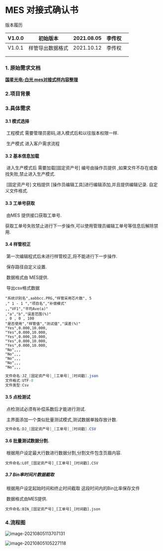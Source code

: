 # MES 对接式确认书

版本履历

| V1.0.0 | 初始版本         | 2021.08.05 | 李传权 |      |
| ------ | ---------------- | ---------- | ------ | ---- |
| V1.0.1 | 样管导出数据格式 | 2021.10.12 | 李传权 |      |
|        |                  |            |        |      |
|        |                  |            |        |      |

<div style="page-break-after: always;"></div>

 ### 1. 原始需求文档

[**国星光电-白光 mes对接式样内容整理**](https://lcq186-1256847298.cos.ap-nanjing.myqcloud.com/DemandDoc/%E5%9B%BD%E6%98%9F/%E5%9B%BD%E6%98%9F%E5%85%89%E7%94%B5%20%E7%99%BD%E5%85%89%20mes%E5%AF%B9%E6%8E%A5%E5%BC%8F%E6%A0%B7%E6%95%B4%E7%90%86%281%29.docx)

### 2.项目背景

### 3.具体需求

#### 	3.1 模式选择

​		 工程模式 需要管理员密码,进入模式后和以往版本权限一样.

​		 生产模式  进入客户需求流程

#### 	3.2 基本信息加载

​		进入生产模式后 需要加载[固定资产号] 编号由操作员提供 ,如果文件不存在或查找失败,禁止进入生产模式.

​		[固定资产号] 文档提供 [操作员编辑工具]进行编辑添加,并且提供编辑记录. 自定义文件格式.

#### 	3.3 工单号获取

​		由MES 提供接口获取工单号.

​		 获取工单号失败禁止进行下一步操作,可以使用管理员编辑工单号等信息后解除禁用.

#### 	3.4 样管校正

​		第一次编辑程式后未进行样管校正,将不能进行下一步操作.

​		保存路径自定义设置.

​		数据格式由 MES提供.

​		导出csv格式数据

~~~csv
"系统识别名",aabbcc.PRG,"样管采用芯片数", 5 
," 1 - 1 ","项目名","补偿模式"
,,"VF1","平均Ave(a)"
,"a","b","误差范围(%)"
, 0 , 0 , 100 
"是否使用","样管值","测试值","误差(%)"
"Yes",0.000,10.000,
"Yes",0.000,10.000,
"Yes",0.000,10.000,
"Yes",0.000,10.000,
"Yes",0.000,10.000,
"No",,,
"No",,,
"No",,,
"No",,,
"No",,,
~~~

~~~c#
文件命名:JZ_[固定资产号]_[工单号]_[时间戳].json
文件格式:UTF-8
文件类型:Csv
~~~

#### 	3.5 点检测试

​		点检测试必须有补偿系数后才能进行测试.

​		 主界面添加一个类似批量测试模式,测试数据单独存放计数.

~~~c#
文件命名:DJ_[固定资产号]_[工单号]_[时间戳].CSV
~~~

#### 	3.6 批量测试数据分割.

​		根据用户设定最大行数进行数据分割,分割文件包含页眉内容. 

~~~
文件命名:LOT_[固定资产号]_[工单号]_[时间戳].CSV
~~~

#####      3.7 Bin率时间片数据截取

​		 根据用户设定起始时间和终止时间截取 这段时间内的Bin比率保存文件

​		数据格式由MES提供.

~~~
文件命名:BIN_[固定资产号]_[工单号]_[时间戳].json
~~~



### 4.流程图



![image-20210805113707131](https://lcq186-1256847298.cos.ap-nanjing.myqcloud.com/img/image-20210805113707131.png)



![image-20210805105227118](https://lcq186-1256847298.cos.ap-nanjing.myqcloud.com/img/image-20210805105227118.png)